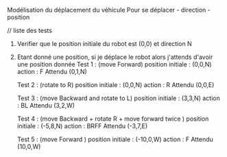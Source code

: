 Modélisation du déplacement du véhicule
Pour se déplacer
    - direction
    - position

 

 

// liste des tests
1. Verifier que le position initiale du robot est (0,0) et direction N

 

2. Etant donné une position, si je déplace le robot alors j'attends d'avoir une position donnée
    Test 1 : (move Forward)
        position initiale :   (0,0,N)
        action : F
        Attendu (0,1,N)

 

    Test 2 : (rotate to R)
        position initiale :   (0,0,N)
        action : R
        Attendu (0,0,E)

 

    Test 3 : (move Backward  and rotate to L)
            position initiale :   (3,3,N)
            action : BL
            Attendu (3,2,W)

 

    Test 4 : (move Backward  + rotate R + move forward twice )
                position initiale :   (-5,8,N)
                action : BRFF
                Attendu (-3,7,E)

 


    Test 5 : (move Forward  )
                    position initiale :   (-10,0,W)
                    action : F
                    Attendu (10,0,W)

 

